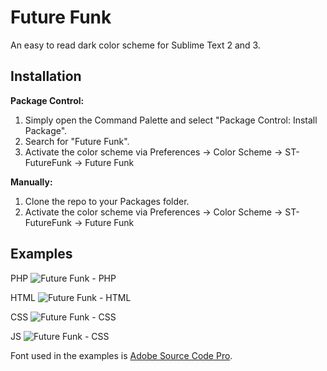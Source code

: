 # Future Funk #
An easy to read dark color scheme for Sublime Text 2 and 3.

## Installation ##
**Package Control:**

1. Simply open the Command Palette and select "Package Control: Install Package".
2. Search for "Future Funk".
3. Activate the color scheme via Preferences -> Color Scheme -> ST-FutureFunk -> Future Funk

**Manually:**

1. Clone the repo to your Packages folder.
2. Activate the color scheme via Preferences -> Color Scheme -> ST-FutureFunk -> Future Funk

## Examples ##

PHP
![Future Funk - PHP](https://raw.github.com/Twiebie/ST-FutureFunk/master/examples/FutureFunk-PHP.jpg)

HTML
![Future Funk - HTML](https://raw.github.com/Twiebie/ST-FutureFunk/master/examples/FutureFunk-HTML.jpg)

CSS
![Future Funk - CSS](https://raw.github.com/Twiebie/ST-FutureFunk/master/examples/FutureFunk-CSS.jpg)

JS
![Future Funk - CSS](https://raw.github.com/Twiebie/ST-FutureFunk/master/examples/FutureFunk-JS.jpg)

Font used in the examples is [Adobe Source Code Pro](https://github.com/adobe/source-code-pro).